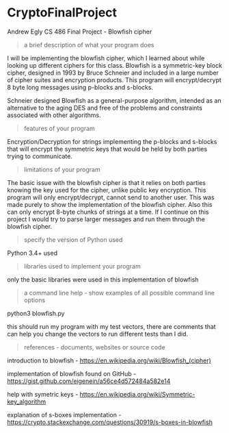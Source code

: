 # CryptoFinalProject

Andrew Egly
CS 486
Final Project - Blowfish cipher

>a brief description of what your program does

I will be implementing the blowfish cipher, which I learned about while looking up different ciphers for this class. Blowfish is a symmetric-key block cipher, designed in 1993 by Bruce Schneier and included in a large number of cipher suites and encryption products. This program will encrypt/decrypt 8 byte long messages using p-blocks and s-blocks.

Schneier designed Blowfish as a general-purpose algorithm, intended as an alternative to the aging DES and free of the problems and constraints associated with other algorithms.

>features of your program

Encryption/Decryption for strings implementing the p-blocks and s-blocks that will encrypt the symmetric keys that would be held by both parties trying to communicate.

>limitations of your program

The basic issue with the blowfish cipher is that it relies on both parties knowing the key used for the cipher, unlike public key encryption. This program will only encrypt/decrypt, cannot send to another user. This was made purely to show the implementation of the blowfish cipher. Also this can only encrypt 8-byte chunks of strings at a time. If I continue on this project I would try to parse larger messages and run them through the blowfish cipher.

>specify the version of Python used

Python 3.4+ used

>libraries used to implement your program

only the basic libraries were used in this implementation of blowfish

>a command line help - show examples of all possible command line options

python3 blowfish.py

this should run my program with my test vectors, there are comments that can help you change the vectors to run different tests than I did.

>references - documents, websites or source code

introduction to blowfish - https://en.wikipedia.org/wiki/Blowfish_(cipher)

implementation of blowfish found on GitHub - https://gist.github.com/eigenein/a56ce4d572484a582e14

help with symetric keys - https://en.wikipedia.org/wiki/Symmetric-key_algorithm

explanation of s-boxes implementation - https://crypto.stackexchange.com/questions/30919/s-boxes-in-blowfish
